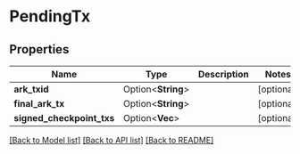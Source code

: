 # PendingTx

## Properties

| Name                      | Type                    | Description | Notes      |
| ------------------------- | ----------------------- | ----------- | ---------- |
| **ark_txid**              | Option<**String**>      |             | [optional] |
| **final_ark_tx**          | Option<**String**>      |             | [optional] |
| **signed_checkpoint_txs** | Option<**Vec<String>**> |             | [optional] |

[[Back to Model list]](../README.md#documentation-for-models) [[Back to API list]](../README.md#documentation-for-api-endpoints) [[Back to README]](../README.md)
